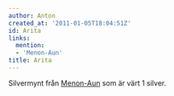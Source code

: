 ```yaml
---
author: Anton
created_at: '2011-01-05T18:04:51Z'
id: Arita
links:
  mention:
  - 'Menon-Aun'
title: Arita
---
```


Silvermynt från [Menon-Aun] som är värt 1 silver.

  [Menon-Aun]: Menon-Aun
